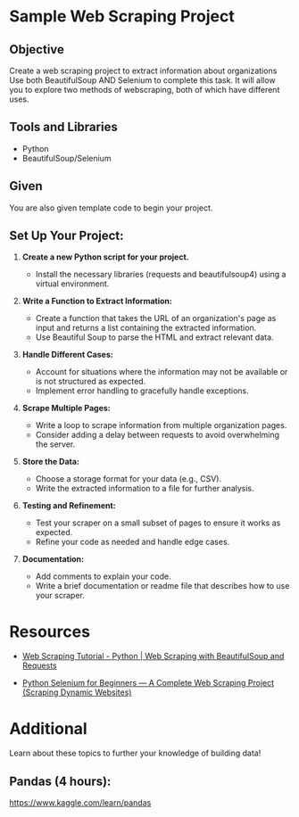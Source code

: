 # Sample Web Scraping Project

## Objective

Create a web scraping project to extract information about organizations
Use both BeautifulSoup AND Selenium to complete this task. It will allow you to explore two methods of webscraping, both of which have different uses. 

## Tools and Libraries

- Python
- BeautifulSoup/Selenium

## Given

You are also given template code to begin your project.

## Set Up Your Project:

1. **Create a new Python script for your project.**
   - Install the necessary libraries (requests and beautifulsoup4) using a virtual environment.

2. **Write a Function to Extract Information:**
   - Create a function that takes the URL of an organization's page as input and returns a list containing the extracted information.
   - Use Beautiful Soup to parse the HTML and extract relevant data.

3. **Handle Different Cases:**
   - Account for situations where the information may not be available or is not structured as expected.
   - Implement error handling to gracefully handle exceptions.

4. **Scrape Multiple Pages:**
   - Write a loop to scrape information from multiple organization pages.
   - Consider adding a delay between requests to avoid overwhelming the server.

5. **Store the Data:**
   - Choose a storage format for your data (e.g., CSV).
   - Write the extracted information to a file for further analysis.

6. **Testing and Refinement:**
   - Test your scraper on a small subset of pages to ensure it works as expected.
   - Refine your code as needed and handle edge cases.

7. **Documentation:**
   - Add comments to explain your code.
   - Write a brief documentation or readme file that describes how to use your scraper.

# Resources

- [Web Scraping Tutorial - Python | Web Scraping with BeautifulSoup and Requests](https://www.youtube.com/watch?v=bargNl2WeN4&pp=ygUNYmVhdXRpZnVsc291cA%3D%3D&ab_channel=AlexTheAnalyst)

- [Python Selenium for Beginners — A Complete Web Scraping Project (Scraping Dynamic Websites)](https://www.youtube.com/watch?v=UOsRrxMKJYk&ab_channel=ThePyCoach)

# Additional

Learn about these topics to further your knowledge of building data!

## Pandas (4 hours):
https://www.kaggle.com/learn/pandas



